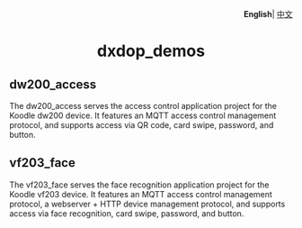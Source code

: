 <p align="right">
    <b>English</b>| <a href="./README_CN.md">中文</a>
</p>

<h1 align="center">dxdop_demos</h1>

## dw200_access

The dw200_access serves the access control application project for the Koodle dw200 device. It features an MQTT access control management protocol, and supports access via QR code, card swipe, password, and button.

## vf203_face

The vf203_face serves the face recognition application project for the Koodle vf203 device. It features an MQTT access control management protocol, a webserver + HTTP device management protocol, and supports access via face recognition, card swipe, password, and button.
